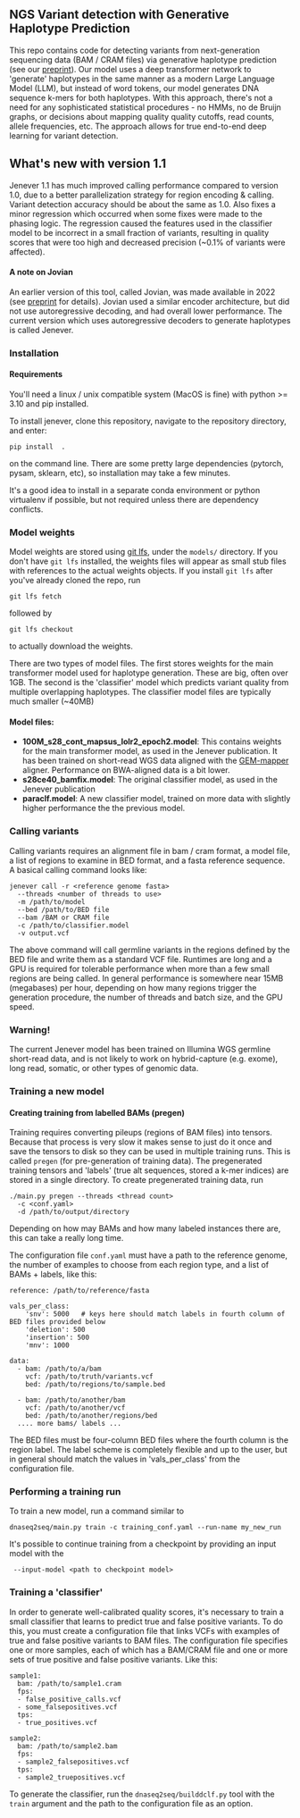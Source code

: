 
## NGS Variant detection with Generative Haplotype Prediction

This repo contains code for detecting variants from next-generation sequencing data (BAM / CRAM files)
 via generative haplotype prediction (see our [preprint](https://www.biorxiv.org/content/10.1101/2024.02.27.582327v1)).
Our model uses a deep transformer network to 'generate' haplotypes in the same manner as a modern Large Language Model (LLM), but instead of
word tokens, our model generates DNA sequence k-mers for both haplotypes. With this approach, there's not a need for
any sophisticated statistical procedures - no HMMs, no de Bruijn graphs, or decisions about mapping quality
quality cutoffs, read counts, allele frequencies, etc. The approach allows for true end-to-end deep learning
for variant detection.


## What's new with version 1.1

Jenever 1.1 has much improved calling performance compared to version 1.0, due to a better parallelization strategy for region encoding & calling. Variant detection accuracy should be about the same as 1.0. Also fixes a minor regression which occurred when some fixes were made to the phasing logic. The regression caused the features used in the classifier model to be incorrect in a small fraction of variants, resulting in quality scores that were too high and decreased precision (~0.1% of variants were affected). 


#### A note on Jovian

An earlier version of this tool, called Jovian, was made available in 2022 (see [preprint](https://www.biorxiv.org/content/10.1101/2022.09.12.506413v1) for details).
Jovian used a similar encoder architecture, but did not use autoregressive decoding, and had overall lower performance. 
The current version which uses autoregressive decoders to generate haplotypes is called Jenever. 


### Installation

#### Requirements

You'll need a linux / unix compatible system (MacOS is fine) with python >= 3.10 and pip installed. 

To install jenever, clone this repository, navigate to the repository directory, and enter: 

    pip install  .

on the command line. There are some pretty large dependencies (pytorch, pysam, sklearn, etc), so installation may take a few minutes.

It's a good idea to install in a separate conda environment or python virtualenv if possible, but not required unless there are dependency conflicts. 

### Model weights

Model weights are stored using [git lfs](https://git-lfs.com/), under the `models/` directory. If you don't have `git lfs` installed, the weights files will appear as small stub files with references to the actual weights objects. If you install `git lfs` after you've already cloned the repo, run

    git lfs fetch

followed by

    git lfs checkout

to actually download the weights.

There are two types of model files. The first stores weights for the main transformer model used for haplotype generation. These are big, often over 1GB. The second is the 'classifier' model which predicts variant quality from multiple overlapping haplotypes. The classifier model files are typically much smaller (~40MB)

#### Model files:
- **100M_s28_cont_mapsus_lolr2_epoch2.model**: This contains weights for the main transformer model, as used in the Jenever publication. It has been trained on short-read WGS data aligned with the [GEM-mapper](https://github.com/smarco/gem3-mapper) aligner. Performance on BWA-aligned data is a bit lower.
- **s28ce40_bamfix.model**: The original classifier model, as used in the Jenever publication
- **paraclf.model**: A new classifier model, trained on more data with slightly higher performance the the previous model. 



### Calling variants

Calling variants requires an alignment file in bam / cram format, a model file, a list of regions to examine in BED format, and a fasta reference sequence. A basical calling command looks like: 

    jenever call -r <reference genome fasta> 
      --threads <number of threads to use> 
      -m /path/to/model
      --bed /path/to/BED file 
      --bam /BAM or CRAM file
      -c /path/to/classifier.model
      -v output.vcf

The above command will call germline variants in the regions defined by the BED file and write them as a standard VCF file.
Runtimes are long and a GPU is required for tolerable performance when more than a few small regions are being called. 
In general performance is somewhere near 15MB (megabases) per hour, depending on how many regions trigger the
generation procedure, the number of threads and batch size, and the GPU speed. 


### Warning!
The current Jenever model has been trained on Illumina WGS germline short-read data, and is not likely to work on hybrid-capture (e.g. exome), long read, somatic, or other types of genomic data. 

### Training a new model


#### Creating training from labelled BAMs (pregen)

Training requires converting pileups (regions of BAM files) into tensors. Because that process is very slow 
it makes sense to just do it once and save the tensors to disk so they can be used in multiple 
training runs. This is called `pregen` (for pre-generation of training data). The pregenerated training 
tensors and 'labels' (true alt sequences, stored a k-mer indices) are stored in a single directory. To create pregenerated training 
data, run

    ./main.py pregen --threads <thread count> 
      -c <conf.yaml> 
      -d /path/to/output/directory

Depending on how may BAMs and how many labeled instances there are, this can take a really long time.

The configuration file `conf.yaml` must have a path to the reference genome, the number of examples to 
choose from each region type, and a list of BAMs + labels, like this:

    reference: /path/to/reference/fasta

    vals_per_class:
        'snv': 5000   # keys here should match labels in fourth column of BED files provided below    
        'deletion': 500
        'insertion': 500
        'mnv': 1000

    data:
      - bam: /path/to/a/bam
        vcf: /path/to/truth/variants.vcf
        bed: /path/to/regions/to/sample.bed

      - bam: /path/to/another/bam
        vcf: /path/to/another/vcf
        bed: /path/to/another/regions/bed
      .... more bams/ labels ...

The BED files must be four-column BED files where the fourth column is the region label. 
The label scheme is completely flexible and up to the user, but in general should match the values 
in 'vals_per_class' from the configuration file. 


### Performing a training run

To train a new model, run a command similar to

    dnaseq2seq/main.py train -c training_conf.yaml --run-name my_new_run




It's possible to continue training from a checkpoint by providing an input model with the

     --input-model <path to checkpoint model> 

### Training a 'classifier'

In order to generate well-calibrated quality scores, it's necessary to train a small classifier that learns to predict true and false positive variants. To do this, you must create a configuration file that links VCFs with examples of true and false positive variants to BAM files. The configuration file specifies one or more samples, each of which has a BAM/CRAM file and one or more sets of true positive and false positive variants. Like this:

    sample1:
      bam: /path/to/sample1.cram
      fps:
      - false_positive_calls.vcf
      - some_falsepositives.vcf
      tps:
      - true_positives.vcf
    
    sample2:
      bam: /path/to/sample2.bam
      fps:
      - sample2_falsepositives.vcf
      tps:
      - sample2_truepositives.vcf


To generate the classifier, run the `dnaseq2seq/builddclf.py` tool with the `train` argument and the path to the configuration file as an option. 
